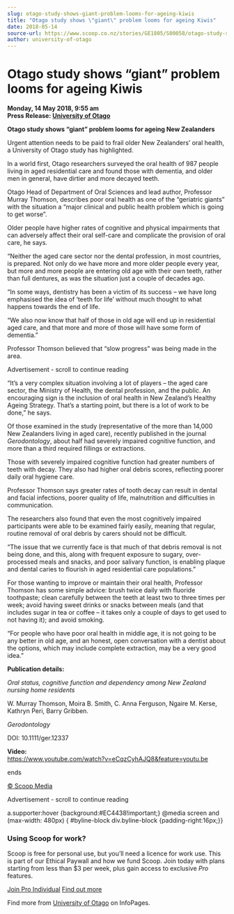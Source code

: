 ```yaml
---
slug: otago-study-shows-giant-problem-looms-for-ageing-kiwis
title: "Otago study shows \"giant\" problem looms for ageing Kiwis"
date: 2018-05-14
source-url: https://www.scoop.co.nz/stories/GE1805/S00058/otago-study-shows-giant-problem-looms-for-ageing-kiwis.htm
author: university-of-otago
---
```

Otago study shows “giant” problem looms for ageing Kiwis
========================================================

**Monday, 14 May 2018, 9:55 am**  
**Press Release: [University of Otago](https://info.scoop.co.nz/University_of_Otago)**

**Otago study shows “giant” problem looms for ageing New Zealanders**

Urgent attention needs to be paid to frail older New Zealanders’ oral health, a University of Otago study has highlighted.

In a world first, Otago researchers surveyed the oral health of 987 people living in aged residential care and found those with dementia, and older men in general, have dirtier and more decayed teeth.

Otago Head of Department of Oral Sciences and lead author, Professor Murray Thomson, describes poor oral health as one of the “geriatric giants” with the situation a “major clinical and public health problem which is going to get worse”.

Older people have higher rates of cognitive and physical impairments that can adversely affect their oral self-care and complicate the provision of oral care, he says.

“Neither the aged care sector nor the dental profession, in most countries, is prepared. Not only do we have more and more older people every year, but more and more people are entering old age with their own teeth, rather than full dentures, as was the situation just a couple of decades ago.

“In some ways, dentistry has been a victim of its success – we have long emphasised the idea of ‘teeth for life’ without much thought to what happens towards the end of life.

“We also now know that half of those in old age will end up in residential aged care, and that more and more of those will have some form of dementia.”

Professor Thomson believed that “slow progress” was being made in the area.

Advertisement - scroll to continue reading





“It’s a very complex situation involving a lot of players – the aged care sector, the Ministry of Health, the dental profession, and the public. An encouraging sign is the inclusion of oral health in New Zealand’s Healthy Ageing Strategy. That’s a starting point, but there is a lot of work to be done,” he says.

Of those examined in the study (representative of the more than 14,000 New Zealanders living in aged care), recently published in the journal _Gerodontology_, about half had severely impaired cognitive function, and more than a third required fillings or extractions.

Those with severely impaired cognitive function had greater numbers of teeth with decay. They also had higher oral debris scores, reflecting poorer daily oral hygiene care.

Professor Thomson says greater rates of tooth decay can result in dental and facial infections, poorer quality of life, malnutrition and difficulties in communication.

The researchers also found that even the most cognitively impaired participants were able to be examined fairly easily, meaning that regular, routine removal of oral debris by carers should not be difficult.

“The issue that we currently face is that much of that debris removal is not being done, and this, along with frequent exposure to sugary, over-processed meals and snacks, and poor salivary function, is enabling plaque and dental caries to flourish in aged residential care populations.”

For those wanting to improve or maintain their oral health, Professor Thomson has some simple advice: brush twice daily with fluoride toothpaste; clean carefully between the teeth at least two to three times per week; avoid having sweet drinks or snacks between meals (and that includes sugar in tea or coffee – it takes only a couple of days to get used to not having it); and avoid smoking.

“For people who have poor oral health in middle age, it is not going to be any better in old age, and an honest, open conversation with a dentist about the options, which may include complete extraction, may be a very good idea.”

**Publication details:**

_Oral status, cognitive function and dependency among New Zealand nursing home residents_

W. Murray Thomson, Moira B. Smith, C. Anna Ferguson, Ngaire M. Kerse, Kathryn Peri, Barry Gribben.

_Gerodontology_

DOI: 10.1111/ger.12337

**Video:**  
https://www.youtube.com/watch?v=eCqzCyhAJQ8&feature=youtu.be

ends

[© Scoop Media](http://www.scoop.co.nz/about/terms.html)  

Advertisement - scroll to continue reading



a.supporter:hover {background:#EC4438!important;} @media screen and (max-width: 480px) { #byline-block div.byline-block {padding-right:16px;}}

### Using Scoop for work?

Scoop is free for personal use, but you’ll need a licence for work use. This is part of our Ethical Paywall and how we fund Scoop. Join today with plans starting from less than $3 per week, plus gain access to exclusive _Pro_ features.  
  
[Join Pro Individual](https://pro.scoop.co.nz/Individual/?from=ProIn24) [Find out more](https://pro.scoop.co.nz/using-scoop-for-work/?from=ProIn24)

Find more from [University of Otago](https://info.scoop.co.nz/University_of_Otago) on InfoPages.
